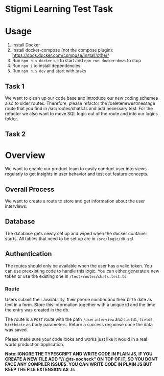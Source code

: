 # Stigmi Learning Test Task

# Usage

1. Install Docker
2. Install docker-compose (not the compose plugin): https://docs.docker.com/compose/install/other/
3. Run `npm run docker:up` to start and `npm run docker:down` to stop
4. Run `npm i` to install dependencies
5. Run `npm run dev` and start with tasks

## Task 1

We want to clean up our code base and introduce our new coding schemes also to older routes. Therefore,
please refactor the /deletenewestmessage route that you find in /src/routes/chats.ts and add necessary test.
For the refactor we also want to move SQL logic out of the route and into our logics folder.

## Task 2

# Overview

We want to enable our product team to easily conduct user interviews regularly to get insights in user behavior and test out feature concepts.

## Overall Process

We want to create a route to store and get information about the user interviews.

## Database

The database gets newly set up and wiped when the docker container starts. All tables that need to be set up are in `/src/logic/db.sql`

## Authentication

The routes should only be available when the user has a valid token. You can use preexisting code to handle this logic. You can either generate a new token or use the existing one in `/test/routes/chats.test.ts`

### Route

Users submit their availability, their phone number and their birth date as text in a form. Store this information together with a unique id and the time the entry was created in the db.

The route is a `POST` route with the path `/userinterview` and `field1`, `field2`, `birthdate` as body parameters. Return a success response once the data was saved.

Please make sure your code looks and works just like it would in a real world production application.

**Note: IGNORE THE TYPESCRIPT AND WRITE CODE IN PLAIN JS, IF YOU CREATE A NEW FILE ADD "// @ts-nocheck" ON TOP OF IT, SO YOU DONT FACE ANY COMPILER ISSUES. YOU CAN WRITE CODE IN PLAIN JS BUT KEEP THE FILE EXTENSION AS .ts**
